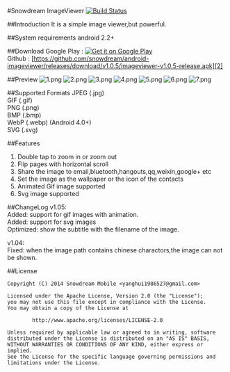 #Snowdream ImageViewer
[![Build Status](https://travis-ci.org/snowdream/android-imageviewer.svg?branch=master)](https://travis-ci.org/snowdream/android-imageviewer)

##Introduction
It is a simple image viewer,but powerful.

##System requirements
android 2.2+

##Download
Google Play : [![Get it on Google Play](https://developer.android.com/images/brand/en_generic_rgb_wo_60.png "Get it on Google Play")][1]                   
Github : [https://github.com/snowdream/android-imageviewer/releases/download/v1.0.5/imageviewer-v1.0.5-release.apk][2]

##Preview
![1.png](https://raw.github.com/snowdream/android-imageviewer/master/docs/preview/1.png "1.png")
![2.png](https://raw.github.com/snowdream/android-imageviewer/master/docs/preview/2.png "2.png")
![3.png](https://raw.github.com/snowdream/android-imageviewer/master/docs/preview/3.png "3.png")
![4.png](https://raw.github.com/snowdream/android-imageviewer/master/docs/preview/4.png "4.png")
![5.png](https://raw.github.com/snowdream/android-imageviewer/master/docs/preview/5.png "5.png")
![6.png](https://raw.github.com/snowdream/android-imageviewer/master/docs/preview/6.png "6.png")
![7.png](https://raw.github.com/snowdream/android-imageviewer/master/docs/preview/7.png "7.png")

##Supported Formats
JPEG (.jpg)          
GIF (.gif)          
PNG (.png)          
BMP (.bmp)          
WebP (.webp)   (Android 4.0+)          
SVG (.svg)          

##Features
1. Double tap to zoom in or zoom out        
2. Flip pages with horizontal scroll         
3. Share the image to email,bluetooth,hangouts,qq,weixin,google+ etc            
4. Set the image as the wallpaper or the icon of the contacts              
5. Animated Gif image supported              
6. Svg image supported                        

##ChangeLog
v1.05:          
Added: support for gif images with animation.          
Added: support for svg images          
Optimized: show the subtitle with the filename of the image.          

v1.04:          
Fixed: when the image path contains chinese charactors,the image can not be shown.          

##License
```
Copyright (C) 2014 Snowdream Mobile <yanghui1986527@gmail.com>

Licensed under the Apache License, Version 2.0 (the "License");
you may not use this file except in compliance with the License.
You may obtain a copy of the License at

        http://www.apache.org/licenses/LICENSE-2.0

Unless required by applicable law or agreed to in writing, software
distributed under the License is distributed on an "AS IS" BASIS,
WITHOUT WARRANTIES OR CONDITIONS OF ANY KIND, either express or implied.
See the License for the specific language governing permissions and
limitations under the License.
```

[1]:https://play.google.com/store/apps/details?id=com.github.snowdream.android.apps.imageviewer
[2]:https://github.com/snowdream/android-imageviewer/releases/download/v1.0.5/imageviewer-v1.0.5-release.apk
